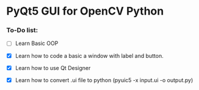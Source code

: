 # PyQt5 GUI for OpenCV Python


### To-Do list: 
- [ ] Learn Basic OOP
- [X] Learn how to code a basic a window with label and button.
- [X] Learn how to use Qt Designer
- [X] Learn how to convert .ui file to python (pyuic5 -x input.ui -o output.py)
    
